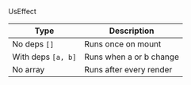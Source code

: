 UsEffect

| Type               | Description             |
| ------------------ | ----------------------- |
| No deps `[]`       | Runs once on mount      |
| With deps `[a, b]` | Runs when a or b change |
| No array           | Runs after every render |
